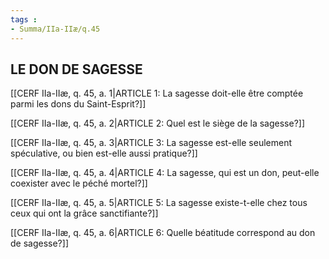 ```yaml
---
tags : 
- Summa/IIa-IIæ/q.45
---
```


## LE DON DE SAGESSE

[[CERF IIa-IIæ, q. 45, a. 1|ARTICLE 1: La sagesse doit-elle être comptée parmi les dons du Saint-Esprit?]]

[[CERF IIa-IIæ, q. 45, a. 2|ARTICLE 2: Quel est le siège de la sagesse?]]

[[CERF IIa-IIæ, q. 45, a. 3|ARTICLE 3: La sagesse est-elle seulement spéculative, ou bien est-elle aussi pratique?]]

[[CERF IIa-IIæ, q. 45, a. 4|ARTICLE 4: La sagesse, qui est un don, peut-elle coexister avec le péché mortel?]]

[[CERF IIa-IIæ, q. 45, a. 5|ARTICLE 5: La sagesse existe-t-elle chez tous ceux qui ont la grâce sanctifiante?]]

[[CERF IIa-IIæ, q. 45, a. 6|ARTICLE 6: Quelle béatitude correspond au don de sagesse?]]

